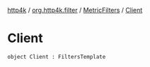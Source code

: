 [http4k](../../index.md) / [org.http4k.filter](../index.md) / [MetricFilters](index.md) / [Client](./-client.md)

# Client

`object Client : FiltersTemplate`